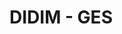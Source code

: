 <!DOCTYPE html>
<html lang="tr">
<head>
  <meta charset="UTF-8">
  <meta name="viewport" content="width=device-width, initial-scale=1.0">
  <title>DIDIM - GES</title>
</head>
<body>
  <h1>DIDIM - GES</h1>
</body>
</html>

